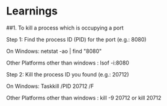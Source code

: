 # Learnings


##1. To kill a process which is occupying a port

Step 1: Find the process ID (PID) for the port (e.g.: 8080)

On Windows:
netstat -ao | find "8080"

Other Platforms other than windows :
lsof -i:8080

Step 2: Kill the process ID you found (e.g.: 20712)

On Windows:
Taskkill /PID  20712 /F

Other Platforms other than windows :
kill -9 20712   or kill 20712
